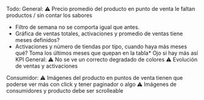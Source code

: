 Todo: 
General:
⚠️ Precio promedio del producto en punto de venta le faltan productos / sin contar los sabores
- Filtro de semana no se comporta igual que antes. 
- Gráfica de ventas totales, activaciones y promedio de ventas tiene meses definidos?
- Activaciones y número de tiendas por tipo, cuando haya más meses qué? Toma los últimos meses que quepan en la tabla* Ojo si hay más así
KPI General:
⚠️ No se ve un correcto degradado de colores
⚠️ Evolución de ventas y activaciones

Consumidor:
⚠️ Imágenes del producto en puntos de venta tienen que poderse ver más con click y tener paginador o algo
⚠️ Imágenes de consumidores y producto debe ser scrolleable